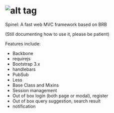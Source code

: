 ![alt tag](http://spirtfire.com/res/img/spinel.png)
======
Spinel: A fast web MVC framework based on BRB

(Still documenting how to use it, please be patient)

Features include:
- Backbone
- requirejs
- Bootstrap 3.x
- handlebars
- PubSub
- Less
- Base Class and Mixins
- Session management
- Out of box login (both page or modal), register
- Out of box query suggestion, search result
- notification
